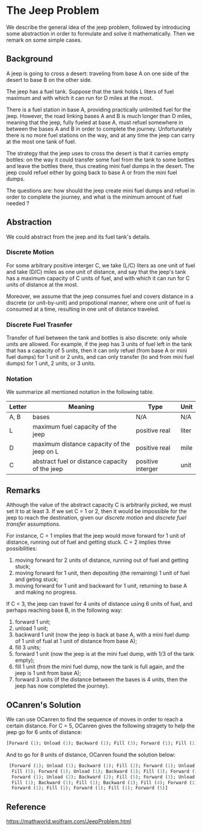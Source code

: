 # The Jeep Problem 

We describe the general idea of the jeep problem, followed by introducing
some abstraction in order to formulate and solve it mathematically. Then we
remark on  some simple cases.

## Background

A jeep is going to cross a desert: traveling from base A on one side
of the desert to base B on the other side. 

The jeep has a fuel tank. Suppose that the tank holds L liters of fuel
maximum and with which it can run for D miles at the most.

There is a fuel station in base A, providing practically unlimited
fuel for the jeep.  However, the road linking bases A and B is much longer
than D miles, meaning that the jeep, fully fueled at base A, must refuel
somewhere in between the bases A and B in order to complete the journey.
Unfortunately there is no more fuel stations on the way, and at any time
the jeep can carry at the most one tank of fuel.

 
The strategy that the jeep uses to cross the desert
is that it carries empty bottles:  on the way it could transfer some fuel 
from the tank to some bottles and leave the bottles there, thus creating 
mini fuel dumps in the desert. The jeep could refuel either by going back to base 
A or from the mini fuel dumps.  


The questions are: how should the jeep create mini fuel dumps and 
refuel in order to complete the journey, and  what is the minimum amount of 
fuel needed ?   

## Abstraction

We could abstract from the jeep and its fuel tank's details.

### Discrete Motion

For some arbitrary positive interger C, we take (L/C) liters as one unit of fuel
and take (D/C) miles as one unit of distance, and say that the jeep's tank has a
maximum capacity of C units of fuel, and with which it can run for C units of
distance at the most.

Moreover, we assume that the jeep consumes fuel and covers distance in a discrete
(or unit-by-unit) and propotional manner, where one unit of fuel is consumed at
a time,  resulting in one unit of distance traveled.

### Discrete Fuel Trasnfer 

Transfer of fuel between the tank and bottles is also discrete:  only whole units
are allowed. For example, if the jeep has 3 units of fuel left in the tank
that has a capacity of 5 units, then it can only refuel (from base A or mini fuel dumps)
for 1 unit or 2 units, and can only transfer (to and from mini fuel dumps) for 1 unit, 2 units,
or 3 units.

### Notation

We summarize all mentioned notation in the following table. 


Letter | Meaning | Type | Unit
--- | --- | --- | ---
A, B | bases | N/A | N/A
L | maximum fuel capacity of the jeep | positive real | liter
D | maximum distance capacity of the jeep on L | positive real | mile
C | abstract fuel or distance capacity of the jeep | positive interger | unit

## Remarks

Although the value of the abstract capacity C is arbitrarily picked, we must set it
to at least 3. If we set C = 1 or 2, then it would be impossible for the jeep to reach
the destination, given our _discrete motion_ and _discrete fuel transfer_ assumptions.


For instance, C = 1 implies that the jeep would move forward for 1 unit of distance, 
running out of fuel and getting stuck.  C = 2 implies three possibilities:

1. moving forward for 2 units of distance, running out of fuel and getting stuck;
1. moving forward for 1 unit, then depositing (the remaining) 1 unit of fuel and geting stuck;
1. moving forward for 1 unit and backward for 1 unit, returning to base A and making no progress.

If C = 3, the jeep can travel for 4 units of distance using 6 units of fuel,  and perhaps
reaching base B, in the following way:

1. forward 1 unit;
1. unload 1 unit;
1. backward 1 unit (now the jeep is back at base A, with a mini fuel dump of 1 unit of fual at 1 unit of distance from base A);
1. fill 3 units;
1. forward 1 unit (now the jeep is at the mini fuel dump, with 1/3 of the tank empty);
1. fill 1 unit (from the mini fuel dump, now the tank is full again, and the jeep is 1 unit from base A);
1. forward 3 units (if the distance between the bases is 4 units, then the jeep has now completed the journey).   

## OCanren's Solution

We can use OCanren to find the sequence of moves in order to reach a certain distance. For C = 5, OCanren
gives the following stragety to help the jeep go for 6 units of distance:

```ocaml
[Forward (1); Unload (1); Backward (1); Fill (3); Forward (1); Fill (1); Forward (5)]
```

And to go for 8 units of distance, OCanren found the solution below:

```ocaml
 [Forward (1); Unload (1); Backward (1); Fill (2); Forward (1); Unload (2); Backward (1);
  Fill (5); Forward (1); Unload (1); Backward (1); Fill (3); Forward (1); Fill (1);
  Forward (1); Unload (2); Backward (2); Fill (5); Forward (3); Unload (1); Backward (1);
  Fill (1); Backward (1); Fill (1); Backward (1); Fill (4); Forward (1); Fill (2);
  Forward (1); Fill (1); Forward (1); Fill (1); Forward (5)]
```

## Reference

https://mathworld.wolfram.com/JeepProblem.html 